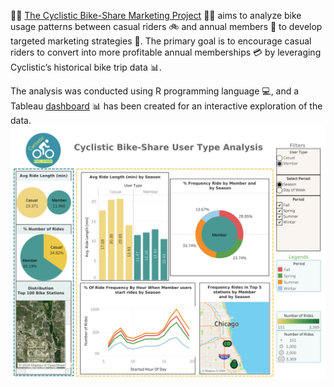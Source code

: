 🚴‍♀️ [The Cyclistic Bike-Share Marketing Project](https://github.com/nataliacancinogarcia/Cyclistic_Bike_Share_Case/blob/main/cyclistic-bike-share-analysis-in-r.ipynb) 🚴‍♂️ aims to analyze bike usage patterns between casual riders 🚲 and annual members 📅 to develop targeted marketing strategies 🎯. The primary goal is to encourage casual riders to convert into more profitable annual memberships 💳 by leveraging Cyclistic’s historical bike trip data 📊.

The analysis was conducted using R programming language 💻, and a Tableau [dashboard](https://github.com/nataliacancinogarcia/Cyclistic_Bike_Share_Case/blob/main/Dashboard%201%20(3).png) 📊 has been created for an interactive exploration of the data. 
![Banner](https://github.com/nataliacancinogarcia/Cyclistic_Bike_Share_Case/blob/main/Dashboard%201%20(3).png)
